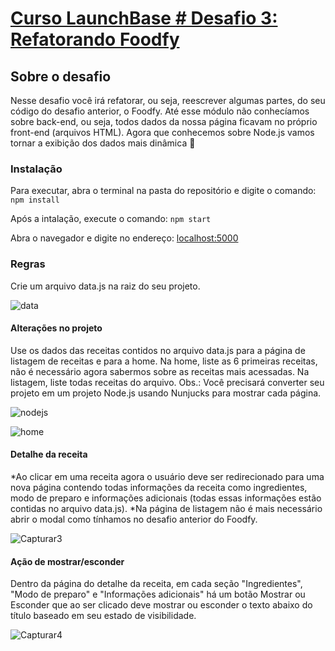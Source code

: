 # [Curso LaunchBase # Desafio 3: Refatorando Foodfy](https://github.com/Rocketseat/bootcamp-launchbase-desafios-03/blob/master/desafios/03-refatorando-foodfy.md)



## Sobre o desafio 
Nesse desafio você irá refatorar, ou seja, reescrever algumas partes, do seu código do desafio anterior, o Foodfy.
Até esse módulo não conhecíamos sobre back-end, ou seja, todos dados da nossa página ficavam no próprio front-end (arquivos HTML).
Agora que conhecemos sobre Node.js vamos tornar a exibição dos dados mais dinâmica 🚀

### Instalação
Para executar, abra o terminal na pasta do repositório e digite o comando:
`npm install`

Após a intalação, execute o comando:
`npm start`

Abra o navegador e digite no endereço: [localhost:5000](localhost:5000)


### Regras
Crie um arquivo data.js na raiz do seu projeto.

![data](https://user-images.githubusercontent.com/57117820/75499421-af617900-59a8-11ea-9977-110ee6d2db47.PNG)

#### Alterações no projeto
Use os dados das receitas contidos no arquivo data.js para a página de listagem de receitas e para a home.
Na home, liste as 6 primeiras receitas, não é necessário agora sabermos sobre as receitas mais acessadas.
Na listagem, liste todas receitas do arquivo.
Obs.: Você precisará converter seu projeto em um projeto Node.js usando Nunjucks para mostrar cada página.

![nodejs](https://user-images.githubusercontent.com/57117820/75500055-b25d6900-59aa-11ea-90dc-297b2122a110.PNG)

![home](https://user-images.githubusercontent.com/57117820/75500057-b5585980-59aa-11ea-8e5d-5f12f63265c7.PNG)

#### Detalhe da receita
*Ao clicar em uma receita agora o usuário deve ser redirecionado para uma nova página contendo todas informações da receita como ingredientes, modo de preparo e informações adicionais (todas essas informações estão contidas no arquivo data.js).
*Na página de listagem não é mais necessário abrir o modal como tínhamos no desafio anterior do Foodfy.

![Capturar3](https://user-images.githubusercontent.com/57117820/75500417-a3c38180-59ab-11ea-81e4-4930044fe710.PNG)

#### Ação de mostrar/esconder
Dentro da página do detalhe da receita, em cada seção "Ingredientes", "Modo de preparo" e "Informações adicionais" há um botão Mostrar ou Esconder que ao ser clicado deve mostrar ou esconder o texto abaixo do título baseado em seu estado de visibilidade.

![Capturar4](https://user-images.githubusercontent.com/57117820/75500580-2b10f500-59ac-11ea-8114-941da0e3316a.PNG)
